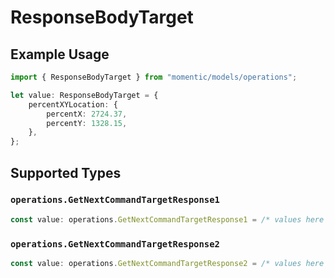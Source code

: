 # ResponseBodyTarget

## Example Usage

```typescript
import { ResponseBodyTarget } from "momentic/models/operations";

let value: ResponseBodyTarget = {
    percentXYLocation: {
        percentX: 2724.37,
        percentY: 1328.15,
    },
};
```

## Supported Types

### `operations.GetNextCommandTargetResponse1`

```typescript
const value: operations.GetNextCommandTargetResponse1 = /* values here */
```

### `operations.GetNextCommandTargetResponse2`

```typescript
const value: operations.GetNextCommandTargetResponse2 = /* values here */
```

